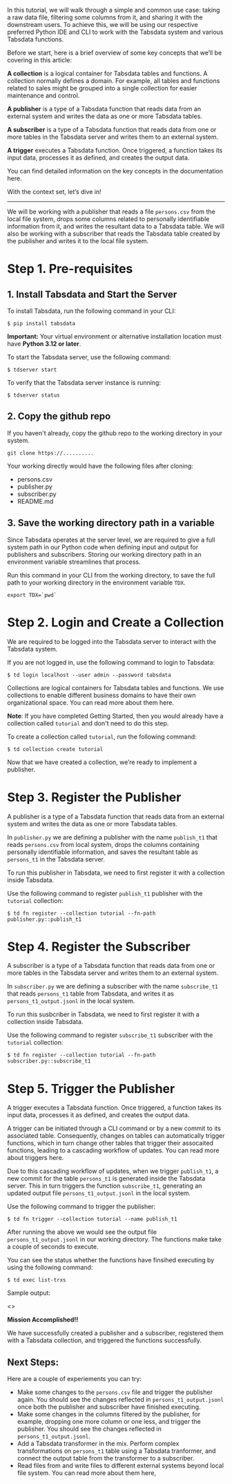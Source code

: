 In this tutorial, we will walk through a simple and common use case: taking a raw data file, filtering some columns from it, and sharing it with the downstream users. To achieve this, we will be using our respective preferred Python IDE and CLI to work with the Tabsdata system and various Tabsdata functions.

Before we start, here is a brief overview of some key concepts that we’ll be covering in this article:

**A collection** is a logical container for Tabsdata tables and functions. A collection normally defines a domain. For example, all tables and functions related to sales might be grouped into a single collection for easier maintenance and control.

**A publisher** is a type of a Tabsdata function that reads data from an external system and writes the data as one or more Tabsdata tables.

**A subscriber** is a type of a Tabsdata function that reads data from one or more tables in the Tabsdata server and writes them to an external system.

**A trigger** executes a Tabsdata function. Once triggered, a function takes its input data, processes it as defined, and creates the output data.

You can find detailed information on the key concepts in the documentation here. <add hyperlink>

With the context set, let’s dive in!

----

We will be working with a publisher that reads a file ``persons.csv`` from the local file system, drops some columns related to personally identifiable information from it, and writes the resultant data to a Tabsdata table. We will also be working with a subscriber that reads the Tabsdata table created by the publisher and writes it to the local file system.

# Step 1. Pre-requisites

## 1. Install Tabsdata and Start the Server

To install Tabsdata, run the following command in your CLI:

```
$ pip install tabsdata
```

**Important:** Your virtual environment or alternative installation location must have **Python 3.12 or later**.


To start the Tabsdata server, use the following command:

```
$ tdserver start
```


To verify that the Tabsdata server instance is running:

```
$ tdserver status
```


## 2. Copy the github repo

If you haven't already, copy the github repo to the working directory in your system.

```
git clone https://..........
```

Your working directly would have the following files after cloning:

* persons.csv
* publisher.py
* subscriber.py
* README.md



## 3. Save the working directory path in a variable

Since Tabsdata operates at the server level, we are required to give a full system path in our Python code when defining input and output for publishers and subscribers. Storing our working directory path in an environment variable streamlines that process.

Run this command in your CLI from the working directory, to save the full path to your working directory in the environment variable ``TDX``.

```
export TDX=`pwd`
```

# Step 2. Login and Create a Collection

We are required to be logged into the Tabsdata server to interact with the Tabsdata system.

If you are not logged in, use the following command to login to Tabsdata:

```
$ td login localhost --user admin --password tabsdata
```

Collections are logical containers for Tabsdata tables and functions. We use collections to enable different business domains to have their own organizational space. You can read more about them here. <add hyperlink>

**Note**: If you have completed Getting Started<add hyperlink>, then you would already have a collection called ``tutorial`` and don't need to do this step.

To create a collection called ``tutorial``, run the following command:

```
$ td collection create tutorial
```

Now that we have created a collection, we’re ready to implement a publisher.


# Step 3. Register the Publisher

A publisher is a type of a Tabsdata function that reads data from an external system and writes the data as one or more Tabsdata tables.

In ``publisher.py`` we are defining a publisher with the name ``publish_t1`` that reads ``persons.csv`` from local system, drops the columns containing personally identifiable information, and saves the resultant table as ``persons_t1`` in the Tabsdata server.

To run this publisher in Tabsdata, we need to first register it with a collection inside Tabsdata.

Use the following command to register ``publish_t1`` publisher with the ``tutorial`` collection:

```
$ td fn register --collection tutorial --fn-path publisher.py::publish_t1
```


# Step 4. Register the Subscriber

A subscriber is a type of a Tabsdata function that reads data from one or more tables in the Tabsdata server and writes them to an external system.

In ``subscriber.py`` we are defining a subscriber with the name ``subscribe_t1`` that reads ``persons_t1`` table from Tabsdata, and writes it as ``persons_t1_output.jsonl`` in the local system.

To run this susbcriber in Tabsdata, we need to first register it with a collection inside Tabsdata.

Use the following command to register ``subscribe_t1`` subscriber with the ``tutorial`` collection:

```
$ td fn register --collection tutorial --fn-path subscriber.py::subscribe_t1
```



# Step 5. Trigger the Publisher


A trigger executes a Tabsdata function. Once triggered, a function takes its input data, processes it as defined, and creates the output data.

A trigger can be initiated through a CLI command or by a new commit <add hyperlink> to its associated table. Consequently, changes on tables can automatically trigger functions, which in turn change other tables that trigger their assocaited functions, leading to a cascading workflow of updates. You can read more about triggers here. <add hyperlink>

Due to this cascading workflow of updates, when we trigger ``publish_t1``, a new commit for the table ``persons_t1`` is generated inside the Tabsdata server. This in turn triggers the function ``subscribe_t1``, generating an updated output file ``persons_t1_output.jsonl`` in the local system.

Use the following command to trigger the publisher:

```
$ td fn trigger --collection tutorial --name publish_t1
```

After running the above we would see the output file ``persons_t1_output.jsonl`` in our working directory. The functions make take a couple of seconds to execute. 

You can see the status whether the functions have finsihed executing by using the following command:

```
$ td exec list-trxs
```

Sample output:

<<add image>>

**Mission Accomplished!!**

We have successfully created a publisher and a subscriber, registered them with a Tabsdata collection, and triggered the functions successfully.


## Next Steps:

Here are a couple of experiements you can try:

* Make some changes to the ``persons.csv`` file and trigger the publisher again. You should see the changes reflected in ``persons_t1_output.jsonl`` once both the publisher and subscriber have finished executing. 
* Make some changes in the columns filtered by the publisher, for example, dropping one more column or one less, and trigger the publisher. You should see the changes reflected in ``persons_t1_output.jsonl``. 
* Add a Tabsdata transformer <add hyperlink> in the mix. Perform complex transformations on ``persons_t1`` table using a Tabsdata tranformer, and connect the output table from the transformer to a subscriber.
* Read files from and write files to different external systems beyond local file system. You can read more about them here, <add hyperlink>
